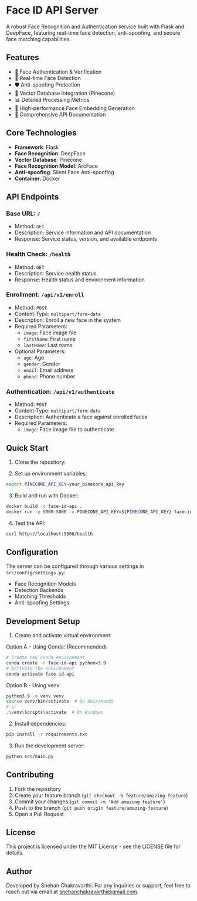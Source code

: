 # Face ID API Server

A robust Face Recognition and Authentication service built with Flask and DeepFace, featuring real-time face detection, anti-spoofing, and secure face matching capabilities.

## Features

- 🔐 Face Authentication & Verification
- 🎯 Real-time Face Detection
- 🛡️ Anti-spoofing Protection
- 🔄 Vector Database Integration (Pinecone)
- 📊 Detailed Processing Metrics
- 🚀 High-performance Face Embedding Generation
- 📝 Comprehensive API Documentation

## Core Technologies

- **Framework**: Flask
- **Face Recognition**: DeepFace
- **Vector Database**: Pinecone
- **Face Recognition Model**: ArcFace
- **Anti-spoofing**: Silent Face Anti-spoofing
- **Container**: Docker

## API Endpoints

### Base URL: `/`

- Method: `GET`
- Description: Service information and API documentation
- Response: Service status, version, and available endpoints

### Health Check: `/health`

- Method: `GET`
- Description: Service health status
- Response: Health status and environment information

### Enrollment: `/api/v1/enroll`

- Method: `POST`
- Content-Type: `multipart/form-data`
- Description: Enroll a new face in the system
- Required Parameters:
  - `image`: Face image file
  - `firstName`: First name
  - `lastName`: Last name
- Optional Parameters:
  - `age`: Age
  - `gender`: Gender
  - `email`: Email address
  - `phone`: Phone number

### Authentication: `/api/v1/authenticate`

- Method: `POST`
- Content-Type: `multipart/form-data`
- Description: Authenticate a face against enrolled faces
- Required Parameters:
  - `image`: Face image file to authenticate

## Quick Start

1. Clone the repository:

2. Set up environment variables:

```bash
export PINECONE_API_KEY=your_pinecone_api_key
```

3. Build and run with Docker:

```bash
docker build -t face-id-api .
docker run -p 5000:5000 -e PINECONE_API_KEY=${PINECONE_API_KEY} face-id-api
```

4. Test the API:

```bash
curl http://localhost:5000/health
```

## Configuration

The server can be configured through various settings in `src/config/settings.py`:

- Face Recognition Models
- Detection Backends
- Matching Thresholds
- Anti-spoofing Settings

## Development Setup

1. Create and activate virtual environment:

Option A - Using Conda: (Recommended)

```bash
# Create new conda environment
conda create -n face-id-api python=3.9
# Activate the environment
conda activate face-id-api
```

Option B - Using venv:

```bash
python3.9 -m venv venv
source venv/bin/activate  # On Unix/macOS
# or
.\venv\Scripts\activate  # On Windows
```

2. Install dependencies:

```bash
pip install -r requirements.txt
```

3. Run the development server:

```bash
python src/main.py
```

## Contributing

1. Fork the repository
2. Create your feature branch (`git checkout -b feature/amazing-feature`)
3. Commit your changes (`git commit -m 'Add amazing feature'`)
4. Push to the branch (`git push origin feature/amazing-feature`)
5. Open a Pull Request

## License

This project is licensed under the MIT License - see the LICENSE file for details.

## Author

Developed by Snehan Chakravarthi. For any inquiries or support, feel free to reach out via email at [snehanchakravarthi@gmail.com](mailto:snehanchakravarthi@gmail.com).
